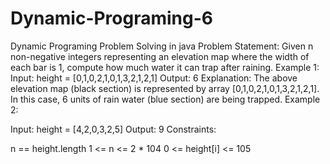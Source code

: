 # Dynamic-Programing-6
Dynamic Programing Problem Solving in java
Problem Statement: Given n non-negative integers representing an elevation map where the width of each bar is 1, compute how much water it can trap after raining.
Example 1:
Input: height = [0,1,0,2,1,0,1,3,2,1,2,1]
Output: 6
Explanation: The above elevation map (black section) is represented by array [0,1,0,2,1,0,1,3,2,1,2,1]. In this case, 6 units of rain water (blue section) are being trapped.
Example 2:

Input: height = [4,2,0,3,2,5]
Output: 9
Constraints:

n == height.length
1 <= n <= 2 * 104
0 <= height[i] <= 105

